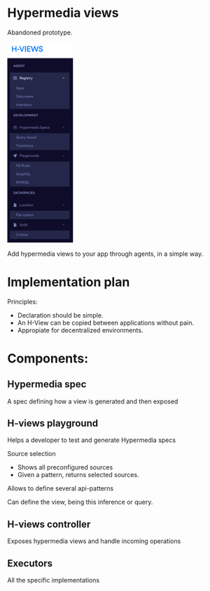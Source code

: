 # Hypermedia views

Abandoned prototype.

<img src="img.png" alt="Smaller Image" width="150" />

Add hypermedia views to your app through agents, in a simple way.

# Implementation plan

Principles: 

* Declaration should be simple.
* An H-View can be copied between applications without pain.
* Appropiate for decentralized environments.

# Components:

## Hypermedia spec

A spec defining how a view is generated and then exposed

## H-views playground

Helps a developer to test and generate Hypermedia specs

Source selection
- Shows all preconfigured sources
- Given a pattern, returns selected sources.

Allows to define several api-patterns

Can define the view, being this inference or query. 


## H-views controller

Exposes hypermedia views and handle incoming operations

## Executors

All the specific implementations
